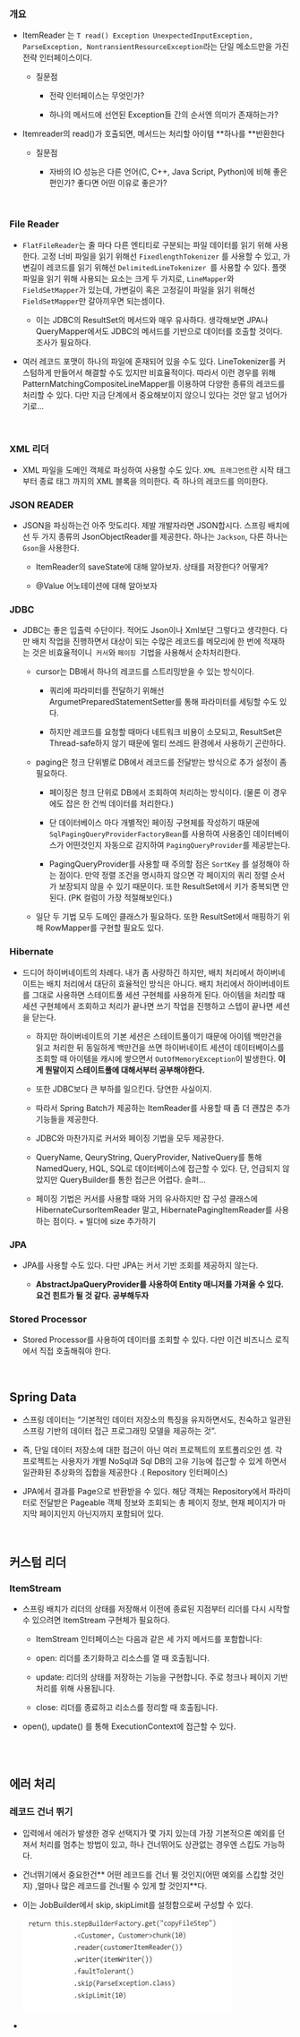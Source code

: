 ### 개요

- ItemReader 는 `T read() Exception UnexpectedInputException, ParseException, NontransientResourceException`라는 단일 메소드만을 가진 전략 인터페이스이다. 

	- 질문점

		- 전략 인터페이스는 무엇인가?

		- 하나의 메서드에 선언된 Exception들 간의 순서엔 의미가 존재하는가?

- Itemreader의  read()가 호출되면, 메서드는 처리할 아이템 **하나를 **반환한다

	- 질문점

		- 자바의 IO 성능은 다른 언어(C, C++, Java Script, Python)에 비해 좋은 편인가? 좋다면 어떤 이유로 좋은가?

<br/>

### File Reader

- `FlatFileReader`는 줄 마다 다른 엔티티로 구분되는 파일 데이터를 읽기 위해 사용한다. 고정 너비 파일을 읽기 위해선 `FixedlengthTokenizer` 를 사용할 수 있고, 가변길이 레코드를 읽기 위해선 `DelimitedLineTokenizer `를 사용할 수 있다.  플랫파일을 읽기 위해 사용되는 요소는 크게 두 가지로, `LineMapper`와 `FieldSetMapper`가 있는데, 가변길이 혹은 고정길이 파일을 읽기 위해선 `FieldSetMapper`만 갈아끼우면 되는셈이다.

	- 이는 JDBC의 ResultSet의 메서드와 매우 유사하다. 생각해보면 JPA나 QueryMapper에서도 JDBC의 메서드를 기반으로 데이터를 호출할 것이다. 조사가 필요하다.

- 여러 레코드 포맷이 하나의 파일에 혼재되어 있을 수도 있다. LineTokenizer를 커스텀하게 만들어서 해결할 수도 있지만 비효율적이다. 따라서 이런 경우를 위해 PatternMatchingCompositeLineMapper를 이용하여 다양한 종류의 레코드를 처리할 수 있다. 다만 지금 단계에서 중요해보이지 않으니 있다는 것만 알고 넘어가기로…

<br/>

### XML 리더

- XML 파일을 도메인 객체로 파싱하여 사용할 수도 있다. `XML 프래그먼트`란 시작 태그부터 종료 태그 까지의 XML 블록을 의미한다. 즉 하나의 레코드를 의미한다.

### JSON READER

- JSON을 파싱하는건 아주 맛도리다. 제발 개발자라면 JSON합시다. 스프링 배치에선 두 가지 종류의 JsonObjectReader를 제공한다. 하나는 `Jackson`, 다른 하나는 `Gson`을 사용한다. 

	- ItemReader의 saveState에 대해 알아보자. 상태를 저장한다? 어떻게?

	- @Value 어노테이션에 대해 알아보자

### JDBC

- JDBC는 좋은 입출력 수단이다. 적어도 Json이나 Xml보단 그렇다고 생각한다. 다만 배치 작업을 진행하면서 대상이 되는 수많은 레코드를 메모리에 한 번에 적재하는 것은 비효율적이니` 커서`와 `페이징 `기법을 사용해서 순차처리한다.

	- cursor는 DB에서 하나의 레코드를 스트리밍받을 수 있는 방식이다.

		- 쿼리에 파라미터를 전달하기 위해선 ArgumetPreparedStatementSetter를 통해 파라미터를 세팅할 수도 있다.

		- 하지만 레코드를 요청할 때마다 네트워크 비용이 소모되고, ResultSet은 Thread-safe하지 않기 때문에 멀티 쓰레드 환경에서 사용하기 곤란하다.

	- paging은 청크 단위별로 DB에서 레코드를 전달받는 방식으로 추가 설정이 좀 필요하다.

		- 페이징은 청크 단위로 DB에서 조회하여 처리하는 방식이다. (물론 이 경우에도 잡은 한 건씩 데이터를 처리한다.)

		- 단 데이터베이스 마다 개별적인 페이징 구현체를 작성하기 때문에 `SqlPagingQueryProviderFactoryBean`를 사용하여 사용중인 데이터베이스가 어떤것인지 자동으로 감지하여 `PagingQueryProvider`를 제공받는다.

		- PagingQueryProvider를 사용할 때 주의할 점은 `SortKey` 를 설정해야 하는 점이다. 만약 정렬 조건을 명시하지 않으면 각 페이지의 쿼리 정렬 순서가 보장되지 않을 수 있기 때문이다. 또한 ResultSet에서 키가 중복되면 안된다. (PK 컬럼이 가장 적절해보인다.)

	- 일단 두 기법 모두 도메인 클래스가 필요하다. 또한 ResultSet에서 매핑하기 위해 RowMapper를 구현할 필요도 있다.

### Hibernate

- 드디어 하이버네이트의 차례다. 내가 좀 사랑하긴 하지만, 배치 처리에서 하이버네이트는 배치 처리에서 대단히 효율적인 방식은 아니다. 배치 처리에서 하이버네이트를 그대로 사용하면 스테이트풀 세션 구현체를 사용하게 된다. 아이템을 처리할 때 세션 구현체에서 조회하고 처리가 끝나면 쓰기 작업을 진행하고 스텝이 끝나면 세션을 닫는다. 

	- 하지만 하이버네이트의 기본 세션은 스테이트풀이기 때문에 아이템 백만건을 읽고 처리한 뒤 동일하게 백만건을 쓰면 하이버네이트 세션이 데이터베이스를 조회할 때 아이템을 캐시에 쌓으면서 `OutOfMemoryException`이 발생한다. **이게 뭔말이지 스테이트풀에 대해서부터 공부해야한다.**

	- 또한 JDBC보다 큰 부하를 일으킨다. 당연한 사실이지.

	- 따라서 Spring Batch가 제공하는 ItemReader를 사용할 때 좀 더 괜찮은 추가기능들을 제공한다.

	- JDBC와 마찬가지로 커서와 페이징 기법을 모두 제공한다.

	- QueryName, QeuryString, QueryProvider, NativeQuery를 통해 NamedQuery, HQL, SQL로 데이터베이스에 접근할 수 있다. 단, 언급되지 않았지만 QueryBuilder를 통한 접근은 어렵다. 슬퍼…

	- 페이징 기법은 커서를 사용할 때와 거의 유사하지만 잡 구성 클래스에 HibernateCursorItemReader 말고, HibernatePagingItemReader를 사용하는 점이다. + 빌더에 size 추가하기

### JPA

- JPA를 사용할 수도 있다. 다만 JPA는 커서 기반 조회를 제공하지 않는다. 

	- **AbstractJpaQueryProvider를 사용하여 Entity 매니저를 가져올 수 있다. 요건 힌트가 될 것 같다. 공부해두자**

### Stored Processor

- Stored Processor를 사용하여 데이터를 조회할 수 있다. 다만 이건 비즈니스 로직에서 직접 호출해줘야 한다. 

<br/>

## Spring Data

- 스프링 데이터는 “기본적인 데이터 저장소의 특징을 유지하면서도, 친숙하고 일관된 스프링 기반의 데이터 접근 프로그래밍 모델을 제공하는 것”. 

- 즉, 단일 데이터 저장소에 대한 접근이 아닌 여러 프로젝트의 포트폴리오인 셈. 각 프로젝트는 사용자가 개별 NoSql과 Sql DB의 고유 기능에 접근할 수 있게 하면서 일관화된 추상화의 집합을 제공한다 .( Repository 인터페이스)

- JPA에서 결과를 Page<Generic>으로 반환받을 수 있다. 해당 객체는 Repository에서 파라미터로 전달받은 Pageable 객체 정보와 조회되는 총 페이지 정보, 현재 페이지가 마지막 페이지인지 아닌지까지 포함되어 있다.

<br/>

## 커스텀 리더

### ItemStream 

- 스프링 배치가 리더의 상태를 저장해서 이전에 종료된 지점부터 리더를 다시 시작할 수 있으려면 ItemStream 구현체가 필요하다.

	- ItemStream 인터페이스는 다음과 같은 세 가지 메서드를 포함합니다:

	- open: 리더를 초기화하고 리소스를 열 때 호출됩니다.

	- update: 리더의 상태를 저장하는 기능을 구현합니다. 주로 청크나 페이지 기반 처리를 위해 사용됩니다.

	- close: 리더를 종료하고 리소스를 정리할 때 호출됩니다.

- open(), update() 를 통해 ExecutionContext에 접근할 수 있다.

<br/>

<br/>

## 에러 처리

### 레코드 건너 뛰기

- 입력에서 에러가 발생한 경우 선택지가 몇 가지 있는데 가장 기본적으론 예외를 던져서 처리를 멈추는 방법이 있고, 하나 건너뛰어도 상관없는 경우엔 스킵도 가능하다.

- 건너뛰기에서 중요한건** 어떤 레코드를 건너 뛸 것인지(어떤 예외를 스킵할 것인지) ,얼마나 많은 레코드를 건너뛸 수 있게 할 것인지**다. 

- 이는 JobBuilder에서 skip, skipLimit를 설정함으로써 구성할 수 있다.

	![Untitled](assets/b0937f40_Untitled.png)

- 

<br/>


